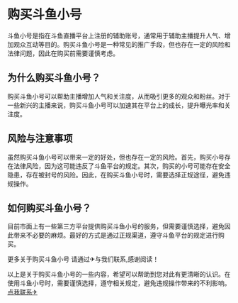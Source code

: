 # 购买斗鱼小号

斗鱼小号是指在斗鱼直播平台上注册的辅助账号，通常用于辅助主播提升人气、增加观众互动等目的。购买斗鱼小号是一种常见的推广手段，但也存在一定的风险和法律问题，因此在购买前需要谨慎考虑。

## 为什么购买斗鱼小号？

购买斗鱼小号可以帮助主播增加人气和关注度，从而吸引更多的观众和粉丝。对于一些新兴的主播来说，购买斗鱼小号可以加速其在平台上的成长，提升曝光率和关注度。

## 风险与注意事项

虽然购买斗鱼小号可以带来一定的好处，但也存在一定的风险。首先，购买小号存在法律风险，因为这可能违反了斗鱼平台的规定。其次，购买的小号可能存在安全隐患，存在被封号的风险。因此，在购买斗鱼小号时，需要选择正规途径，避免违规操作。

## 如何购买斗鱼小号？

目前市面上有一些第三方平台提供购买斗鱼小号的服务，但需要谨慎选择，避免因此带来不必要的麻烦。最好的方式是通过正规渠道，遵守斗鱼平台的规定进行购买。

更多关于购买斗鱼小号 请通过✈与我们联系,感谢阅读！

以上是关于购买斗鱼小号的一些内容，希望可以帮助到您对此有更清晰的认识。在使用斗鱼小号时，需要谨慎选择，遵守相关规定，避免违规操作带来的不利影响。[点我联系✈](https://auth.G208.com)